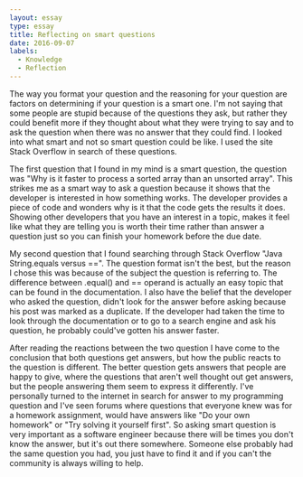 ```yaml
---
layout: essay
type: essay
title: Reflecting on smart questions
date: 2016-09-07
labels:
  - Knowledge
  - Reflection
---
```




The way you format your question and the reasoning for your question are factors on determining if your question is a smart one.
I'm not saying that some people are stupid because of the questions they ask, but rather they could benefit more if they thought about what
they were trying to say and to ask the question when there was no answer that they could find. I looked into what smart and not so smart question could be 
like. I used the site Stack Overflow in search of these questions.

The first question that I found in my mind is a smart question, the question was "Why is it faster to process a sorted array than an unsorted array". 
This strikes me as a smart way to ask a question because it shows that the
developer is interested in how something works. The developer provides a piece of code
and wonders why is it that the code gets the results it does. Showing other developers that you have
an interest in a topic, makes it feel like what they are telling you is worth their time rather than answer a question
just so you can finish your homework before the due date.

My second question that I found searching through Stack Overflow "Java String.equals versus ==". The question format isn't the best,
but the reason I chose this was because of the subject the question is
referring to. The difference between .equal() and == operand is actually
an easy topic that can be found in the documentation. I also have
the belief that the developer who asked the question, didn't look for the answer 
before asking because his post was marked as a duplicate. If the developer had
taken the time to look through the documentation or to go to a search engine and
ask his question, he probably could've gotten his answer faster.

After reading the reactions between the two question I have come to the conclusion that both questions get answers,
but how the public reacts to the question is different. The better question gets answers that people are happy to give, where
the questions that aren't well thought out get answers, but the people answering them seem to express it differently. I've personally turned to the internet
in search for answer to my programming question and I've seen forums where questions that everyone knew was for a homework assignment, would have answers like "Do
your own homework" or "Try solving it yourself first". So asking smart question is very important as a software engineer because there will be times you don't 
know the answer, but it's out there somewhere. Someone else probably had the same question you had, you just have to find it and if you can't the community is always
willing to help.
